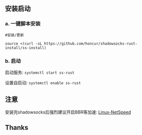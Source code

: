 

## 安装启动
###  a. 一键脚本安装
```
#安装/更新

source <(curl -sL https://github.com/honcur/shadowsocks-rust-install/ss-install)

```
###  b. 启动

启动服务: `systemctl start ss-rust`   

设置自启动: `systemctl enable ss-rust`

## 注意
安装完shadowsocks后强烈建议开启BBR等加速: [Linux-NetSpeed](https://github.com/chiakge/Linux-NetSpeed)  

## Thanks
